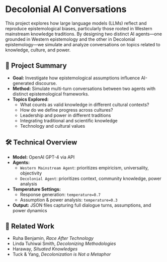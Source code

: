 # Decolonial AI Conversations

This project explores how large language models (LLMs) reflect and reproduce epistemological biases, particularly those rooted in Western mainstream knowledge traditions. By designing two distinct AI agents—one grounded in Western epistemology and the other in Decolonial epistemology—we simulate and analyze conversations on topics related to knowledge, culture, and power.

## 🧠 Project Summary

- **Goal:** Investigate how epistemological assumptions influence AI-generated discourse.
- **Method:** Simulate multi-turn conversations between two agents with distinct epistemological frameworks.
- **Topics Explored:**
  - What counts as valid knowledge in different cultural contexts?
  - How do we define progress across cultures?
  - Leadership and power in different traditions
  - Integrating traditional and scientific knowledge
  - Technology and cultural values

## 🛠️ Technical Overview

- **Model:** OpenAI GPT-4 via API
- **Agents:**
  - `Western Mainstream Agent`: prioritizes empiricism, universality, objectivity
  - `Decolonial Agent`: prioritizes context, community knowledge, power analysis
- **Temperature Settings:**
  - Response generation: `temperature=0.7`
  - Assumption & power analysis: `temperature=0.3`
- **Output:** JSON files capturing full dialogue turns, assumptions, and power dynamics


## 🔗 Related Work

- Ruha Benjamin, *Race After Technology*
- Linda Tuhiwai Smith, *Decolonizing Methodologies*
- Haraway, *Situated Knowledges*
- Tuck & Yang, *Decolonization is Not a Metaphor*

